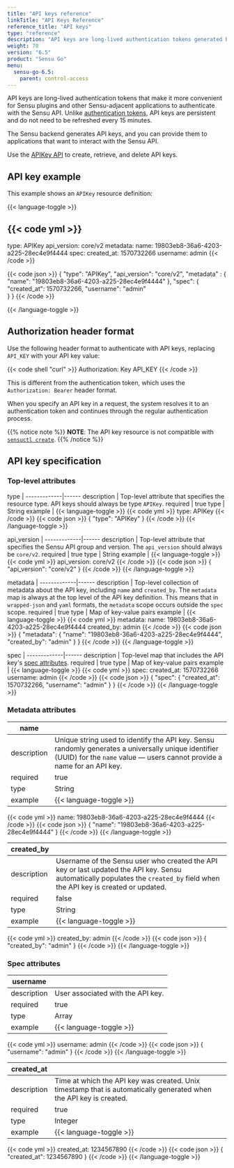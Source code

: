```yaml
---
title: "API keys reference"
linkTitle: "API Keys Reference"
reference_title: "API keys"
type: "reference"
description: "API keys are long-lived authentication tokens generated by the Sensu backend. You can provide API keys to applications that want to interact with the Sensu API. Read this reference doc to learn about API keys."
weight: 70
version: "6.5"
product: "Sensu Go"
menu: 
  sensu-go-6.5:
    parent: control-access
---
```


API keys are long-lived authentication tokens that make it more convenient for Sensu plugins and other Sensu-adjacent applications to authenticate with the Sensu API.
Unlike [authentication tokens][2], API keys are persistent and do not need to be refreshed every 15 minutes.

The Sensu backend generates API keys, and you can provide them to applications that want to interact with the Sensu API.

Use the [APIKey API][1] to create, retrieve, and delete API keys.

## API key example

This example shows an `APIKey` resource definition:

{{< language-toggle >}}

{{< code yml >}}
---
type: APIKey
api_version: core/v2
metadata:
  name: 19803eb8-36a6-4203-a225-28ec4e9f4444
spec:
  created_at: 1570732266
  username: admin
{{< /code >}}

{{< code json >}}
{
  "type": "APIKey",
  "api_version": "core/v2",
  "metadata" : {
    "name": "19803eb8-36a6-4203-a225-28ec4e9f4444"
  },
  "spec": {
    "created_at": 1570732266,
    "username": "admin"    
  }
}
{{< /code >}}

{{< /language-toggle >}}

## Authorization header format

Use the following header format to authenticate with API keys, replacing `API_KEY` with your API key value:

{{< code shell "curl" >}}
Authorization: Key API_KEY
{{< /code >}}

This is different from the authentication token, which uses the `Authorization: Bearer` header format.

When you specify an API key in a request, the system resolves it to an authentication token and continues through the regular authentication process.

{{% notice note %}}
**NOTE**: The API key resource is not compatible with [`sensuctl create`](../../../sensuctl/create-manage-resources/#create-resources).
{{% /notice %}}

## API key specification

### Top-level attributes

type         | 
-------------|------
description  | Top-level attribute that specifies the resource type. API keys should always be type `APIKey`.
required     | true
type         | String
example      | {{< language-toggle >}}
{{< code yml >}}
type: APIKey
{{< /code >}}
{{< code json >}}
{
  "type": "APIKey"
}
{{< /code >}}
{{< /language-toggle >}}

api_version  | 
-------------|------
description  | Top-level attribute that specifies the Sensu API group and version. The `api_version` should always be `core/v2`.
required     | true
type         | String
example      | {{< language-toggle >}}
{{< code yml >}}
api_version: core/v2
{{< /code >}}
{{< code json >}}
{
  "api_version": "core/v2"
}
{{< /code >}}
{{< /language-toggle >}}

metadata     | 
-------------|------
description  | Top-level collection of metadata about the API key, including `name` and `created_by`. The `metadata` map is always at the top level of the API key definition. This means that in `wrapped-json` and `yaml` formats, the `metadata` scope occurs outside the `spec` scope.
required     | true
type         | Map of key-value pairs
example      | {{< language-toggle >}}
{{< code yml >}}
metadata:
  name: 19803eb8-36a6-4203-a225-28ec4e9f4444
  created_by: admin
{{< /code >}}
{{< code json >}}
{
  "metadata": {
    "name": "19803eb8-36a6-4203-a225-28ec4e9f4444",
    "created_by": "admin"
  }
}
{{< /code >}}
{{< /language-toggle >}}

spec         | 
-------------|------
description  | Top-level map that includes the API key's [spec attributes][4].
required     | true
type         | Map of key-value pairs
example      | {{< language-toggle >}}
{{< code yml >}}
spec:
  created_at: 1570732266
  username: admin
{{< /code >}}
{{< code json >}}
{
  "spec": {
    "created_at": 1570732266,
    "username": "admin"
  }
}
{{< /code >}}
{{< /language-toggle >}}

### Metadata attributes

| name       |      |
-------------|------
description  | Unique string used to identify the API key. Sensu randomly generates a universally unique identifier (UUID) for the `name` value &mdash; users cannot provide a name for an API key.
required     | true
type         | String
example      | {{< language-toggle >}}
{{< code yml >}}
name: 19803eb8-36a6-4203-a225-28ec4e9f4444
{{< /code >}}
{{< code json >}}
{
  "name": "19803eb8-36a6-4203-a225-28ec4e9f4444"
}
{{< /code >}}
{{< /language-toggle >}}

| created_by |      |
-------------|------
description  | Username of the Sensu user who created the API key or last updated the API key. Sensu automatically populates the `created_by` field when the API key is created or updated.
required     | false
type         | String
example      | {{< language-toggle >}}
{{< code yml >}}
created_by: admin
{{< /code >}}
{{< code json >}}
{
  "created_by": "admin"
}
{{< /code >}}
{{< /language-toggle >}}

### Spec attributes

| username   |     |
-------------|------
description  | User associated with the API key.
required     | true
type         | Array
example      | {{< language-toggle >}}
{{< code yml >}}
username: admin
{{< /code >}}
{{< code json >}}
{
  "username": "admin"
}
{{< /code >}}
{{< /language-toggle >}}

| created_at |      |
-------------|------
description  | Time at which the API key was created. Unix timestamp that is automatically generated when the API key is created.
required     | true
type         | Integer
example      | {{< language-toggle >}}
{{< code yml >}}
created_at: 1234567890
{{< /code >}}
{{< code json >}}
{
  "created_at": 1234567890
}
{{< /code >}}
{{< /language-toggle >}}


[1]: ../../../api/core/apikeys/
[2]: ../../../api/other/auth/
[4]: #spec-attributes
